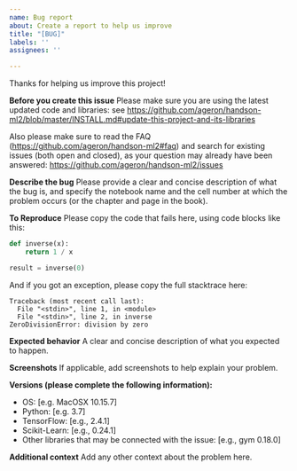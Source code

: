 ```yaml
---
name: Bug report
about: Create a report to help us improve
title: "[BUG]"
labels: ''
assignees: ''

---
```


Thanks for helping us improve this project!

**Before you create this issue**
Please make sure you are using the latest updated code and libraries: see https://github.com/ageron/handson-ml2/blob/master/INSTALL.md#update-this-project-and-its-libraries

Also please make sure to read the FAQ (https://github.com/ageron/handson-ml2#faq) and search for existing issues (both open and closed), as your question may already have been answered: https://github.com/ageron/handson-ml2/issues

**Describe the bug**
Please provide a clear and concise description of what the bug is, and specify the notebook name and the cell number at which the problem occurs (or the chapter and page in the book).

**To Reproduce**
Please copy the code that fails here, using code blocks like this:

```python
def inverse(x):
    return 1 / x

result = inverse(0)
```

And if you got an exception, please copy the full stacktrace here:

```stacktrace
Traceback (most recent call last):
  File "<stdin>", line 1, in <module>
  File "<stdin>", line 2, in inverse
ZeroDivisionError: division by zero
```

**Expected behavior**
A clear and concise description of what you expected to happen.

**Screenshots**
If applicable, add screenshots to help explain your problem.

**Versions (please complete the following information):**
 - OS: [e.g. MacOSX 10.15.7]
 - Python: [e.g. 3.7]
 - TensorFlow: [e.g., 2.4.1]
 - Scikit-Learn: [e.g., 0.24.1]
- Other libraries that may be connected with the issue: [e.g., gym 0.18.0]

**Additional context**
Add any other context about the problem here.
